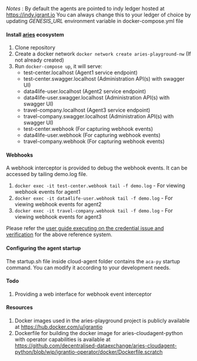 *Notes* : By default the agents are pointed to indy ledger hosted at https://indy.igrant.io 
You can always change this to your ledger of choice by updating *GENESIS_URL* environment variable in docker-compose.yml file

#### Install [aries](https://github.com/darkchylde/aries-playground) ecosystem
1. Clone repository
2. Create a docker network `docker network create aries-playground-nw` (If not already created)
3. Run `docker-compose up`, it will serve:
    * test-center.localhost (Agent1 service endpoint)
    * test-center.swagger.localhost (Administration API(s) with swagger UI)
    * data4life-user.localhost (Agent2 service endpoint)
    * data4life-user.swagger.localhost (Administration API(s) with swagger UI)
    * travel-company.localhost (Agent3 service endpoint)
    * travel-company.swagger.localhost (Administration API(s) with swagger UI)
    * test-center.webhook (For capturing webhook events)
    * data4life-user.webhook (For capturing webhook events)
    * travel-company.webhook (For capturing webhook events)

#### Webhooks

A webhook interceptor is provided to debug the webhook events. It can be accessed by tailing demo.log file.

1. `docker exec -it test-center.webhook tail -f demo.log` - For viewing webhook events for agent1
2. `docker exec -it data4life-user.webhook tail -f demo.log` - For viewing webhook events for agent2
3. `docker exec -it travel-company.webhook tail -f demo.log` - For viewing webhook events for agent3

Please refer the [user guide executing on the credential issue and verification](https://github.com/decentralised-dataexchange/aries-playground/blob/master/credential-issue-and-verification-api-user-guide.md) for the above reference system.

#### Configuring the agent startup

The startup.sh file inside cloud-agent folder contains the `aca-py` startup command. You can modify it according to your development needs.

#### Todo

1. Providing a web interface for webhook event interceptor

#### Resources

1. Docker images used in the aries-playground project is publicly available at https://hub.docker.com/u/igrantio
2. Dockerfile for building the docker image for aries-cloudagent-python with operator capabilities is available at https://github.com/decentralised-dataexchange/aries-cloudagent-python/blob/wip/igrantio-operator/docker/Dockerfile.scratch
